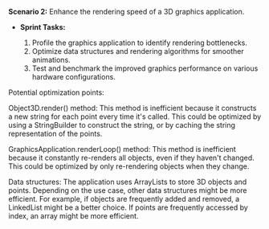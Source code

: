 **Scenario 2:** Enhance the rendering speed of a 3D graphics application.
    
 - **Sprint Tasks:**
    
    1. Profile the graphics application to identify rendering bottlenecks.
    2. Optimize data structures and rendering algorithms for smoother animations.
    3. Test and benchmark the improved graphics performance on various hardware configurations.





Potential optimization points:

Object3D.render() method: This method is inefficient because it constructs a new string for each point every time it's called. This could be optimized by using a StringBuilder to construct the string, or by caching the string representation of the points.

GraphicsApplication.renderLoop() method: This method is inefficient because it constantly re-renders all objects, even if they haven't changed. This could be optimized by only re-rendering objects when they change.

Data structures: The application uses ArrayLists to store 3D objects and points. Depending on the use case, other data structures might be more efficient. For example, if objects are frequently added and removed, a LinkedList might be a better choice. If points are frequently accessed by index, an array might be more efficient.